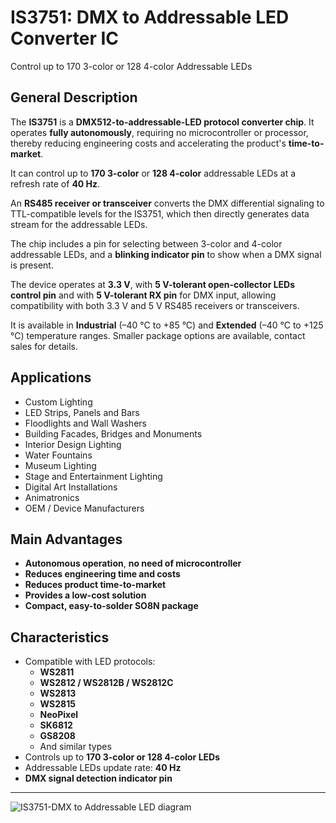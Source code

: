 # IS3751: DMX to Addressable LED Converter IC
Control up to 170 3-color or 128 4-color Addressable LEDs

## General Description
The **IS3751** is a **DMX512-to-addressable-LED protocol converter chip**. It operates **fully autonomously**, requiring no microcontroller or processor, thereby reducing engineering costs and accelerating the product's **time-to-market**.

It can control up to **170 3-color** or **128 4-color** addressable LEDs at a refresh rate of **40 Hz**.

An **RS485 receiver or transceiver** converts the DMX differential signaling to TTL-compatible levels for the IS3751, which then directly generates data stream for the addressable LEDs.

The chip includes a pin for selecting between 3-color and 4-color addressable LEDs, and a **blinking indicator pin** to show when a DMX signal is present.

The device operates at **3.3 V**, with **5 V-tolerant open-collector LEDs control pin** and with **5 V-tolerant RX pin** for DMX input, allowing compatibility with both 3.3 V and 5 V RS485 receivers or transceivers.

It is available in **Industrial** (–40 °C to +85 °C) and **Extended** (–40 °C to +125 °C) temperature ranges. Smaller package options are available, contact sales for details.

## Applications
* Custom Lighting
* LED Strips, Panels and Bars
* Floodlights and Wall Washers
* Building Facades, Bridges and Monuments
* Interior Design Lighting
* Water Fountains
* Museum Lighting
* Stage and Entertainment Lighting
* Digital Art Installations
* Animatronics
* OEM / Device Manufacturers

## Main Advantages
* **Autonomous operation**, **no need of microcontroller**
* **Reduces engineering time and costs**
* **Reduces product time-to-market**
* **Provides a low-cost solution**
* **Compact, easy-to-solder SO8N package**

## Characteristics
* Compatible with LED protocols:
    * **WS2811**
    * **WS2812 / WS2812B / WS2812C**
    * **WS2813**
    * **WS2815**
    * **NeoPixel**
    * **SK6812**
    * **GS8208**
    * And similar types
* Controls up to **170 3-color or 128 4-color LEDs**
* Addressable LEDs update rate: **40 Hz**
* **DMX signal detection indicator pin**

---

![IS3751-DMX to Addressable LED diagram](https://github.com/user-attachments/assets/8a794c0d-b989-4886-b049-bdc82d495390)
